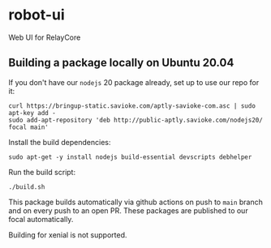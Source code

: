 # robot-ui

Web UI for RelayCore

## Building a package locally on Ubuntu 20.04

If you don't have our `nodejs` 20 package already, set up to use our repo for it:

```
curl https://bringup-static.savioke.com/aptly-savioke-com.asc | sudo apt-key add -
sudo add-apt-repository 'deb http://public-aptly.savioke.com/nodejs20/ focal main'
```

Install the build dependencies:

```
sudo apt-get -y install nodejs build-essential devscripts debhelper
```

Run the build script:

```
./build.sh
```

This package builds automatically via github actions on push to `main` branch and on
every push to an open PR. These packages are published to our focal automatically.

Building for xenial is not supported.
